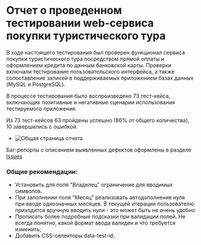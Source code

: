 # Отчет о проведенном тестировании web-сервиса покупки туристического тура

В ходе настоящего тестирования был проверен функционал сервиса покупки туристического тура посредством прямой оплаты и
оформлением кредита по данным банковской карты. Проверки включали тестирование пользовательского интерфейса, а также
сопоставление записей в поддерживаемых приложением базах данных (MySQL и PostgreSQL).

В процессе тестирования было воспроизведено 73 тест-кейса, включающих позитивные и негативные сценарии использования
тестируемого приложения.

Из 73 тест-кейсов 63 пройдены успешно (86% от общего количества), 10 завершились с ошибкой.

- ![Общая страница отчета](https://user-images.githubusercontent.com/93262160/169130144-d50ed979-276f-496f-9e14-75429430d5ca.png)

Баг-репорты с описанием выявленных дефектов оформлены в разделе [Issues](https://github.com/Sormat59/QA-Diplom/issues)

### Общие рекомендации:

- Установить для поля "Владелец" ограничение для вводимых символов.
- При заполнении поля "Месяц" реализовать автодополнение нуля при вводе однозначных месяцев. В текущей итерации
  пользователю приходится вручную вводить нули - это может быть не очень удобно
- Прописать более подробные подсказки при валидации полей. Не всегда понятно, какой формат ввода валиден и что требуется
  изменить;
- Добавить CSS-селекторы data-test-id;
